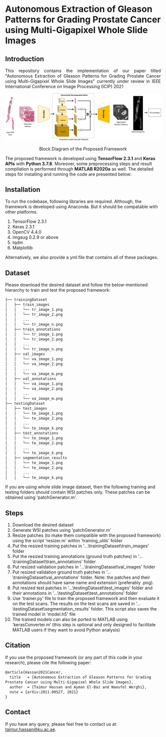# Autonomous Extraction of Gleason Patterns for Grading Prostate Cancer using Multi-Gigapixel Whole Slide Images

## Introduction
<p align="justify">
This repository contains the implementation of our paper titled "Autonomous Extraction of Gleason Patterns for Grading Prostate Cancer using Multi-Gigapixel Whole Slide Images" currently under review in IEEE International Conference on Image Processing (ICIP) 2021</p>

![PF](/images/BD.png) 
<p align="center"> Block Diagram of the Proposed Framework</p>

The proposed framework is developed using <b>TensorFlow 2.3.1</b> and <b>Keras APIs</b> with <b>Python 3.7.8</b>. Moreover, some preprocessing steps and result compilation is performed through <b>MATLAB R2020a</b> as well. The detailed steps for installing and running the code are presented below:

## Installation
To run the codebase, following libraries are required. Although, the framework is developed using Anaconda. But it should be compatable with other platforms.

1) TensorFlow 2.3.1 
2) Keras 2.3.1 
3) OpenCV 4.4.0
4) imgaug 0.2.9 or above
5) tqdm
6) Matplotlib

Alternatively, we also provide a yml file that contains all of these packages.

## Dataset
Please download the desired dataset and follow the below-mentioned hierarchy to train and test the proposed framework:
```
├── trainingDataset
│   ├── train_images
│   │   └── tr_image_1.png
│   │   └── tr_image_2.png
│   │   ...
│   │   └── tr_image_n.png
│   ├── train_annotations
│   │   └── tr_image_1.png
│   │   └── tr_image_2.png
│   │   ...
│   │   └── tr_image_n.png
│   ├── val_images
│   │   └── va_image_1.png
│   │   └── va_image_2.png
│   │   ...
│   │   └── va_image_m.png
│   ├── val_annotations
│   │   └── va_image_1.png
│   │   └── va_image_2.png
│   │   ...
│   │   └── va_image_m.png
├── testingDataset
│   ├── test_images
│   │   └── te_image_1.png
│   │   └── te_image_2.png
│   │   ...
│   │   └── te_image_k.png
│   ├── test_annotations
│   │   └── te_image_1.png
│   │   └── te_image_2.png
│   │   ...
│   │   └── te_image_k.png
│   ├── segmentation_results
│   │   └── te_image_1.png
│   │   └── te_image_2.png
│   │   ...
│   │   └── te_image_k.png
```

If you are using whole slide image dataset, then the following training and testing folders should contain WSI patches only. These patches can be obtained using 'patchGenerator.m'. 
## Steps 
<p align="justify">

1) Download the desired dataset
2) Generate WSI patches using 'patchGenerator.m'
3) Resize patches (to make them compatible with the proposed framework) using the script 'resizer.m' within 'training_utils' folder 
4) Put the resized training patches in '…\trainingDataset\train_images' folder
5) Put the resized training annotations (ground truth patches) in '…\trainingDataset\train_annotations' folder
6) Put resized validation patches in '…\trainingDataset\val_images' folder
7) Put resized validation ground truth patches in '…\trainingDataset\val_annotations' folder. Note: the patches and their annotations should have same name and extension (preferably .png).
8) Put resized test patches in '…\testingDataset\test_images' folder and their annotations in '…\testingDataset\test_annotations' folder
9) Use 'trainer.py' file to train the proposed framework and then evaluate it on the test scans. The results on the test scans are saved in ‘…\testingDataset\segmentation_results’ folder. This script also saves the trained model in 'model.h5' file
10) The trained models can also be ported to MATLAB using ‘kerasConverter.m’ (this step is optional and only designed to facilitate MATLAB users if they want to avoid Python analysis)
</p>

## Citation
If you use the proposed framework (or any part of this code in your research), please cite the following paper:

```
@article{Hassan2021Cancer,
  title   = {Autonomous Extraction of Gleason Patterns for Grading Prostate Cancer using Multi-Gigapixel Whole Slide Images},
  author  = {Taimur Hassan and Ayman El-Baz and Naoufel Werghi},
  note = {arXiv:2011.00527, 2021}
}
```

## Contact
If you have any query, please feel free to contact us at: taimur.hassan@ku.ac.ae.
